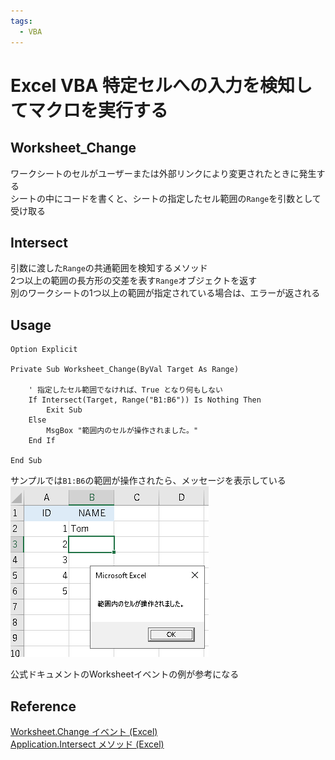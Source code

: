 ```yaml
---
tags:
  - VBA
---
```


# Excel VBA 特定セルへの入力を検知してマクロを実行する

## Worksheet_Change
ワークシートのセルがユーザーまたは外部リンクにより変更されたときに発生する<br>
シートの中にコードを書くと、シートの指定したセル範囲の`Range`を引数として受け取る

## Intersect
引数に渡した`Range`の共通範囲を検知するメソッド<br>
2つ以上の範囲の長方形の交差を表す`Range`オブジェクトを返す<br>
別のワークシートの1つ以上の範囲が指定されている場合は、エラーが返される

## Usage
```VBScript
Option Explicit

Private Sub Worksheet_Change(ByVal Target As Range)

    ' 指定したセル範囲でなければ、True となり何もしない
    If Intersect(Target, Range("B1:B6")) Is Nothing Then
        Exit Sub
    Else
        MsgBox "範囲内のセルが操作されました。"
    End If

End Sub
```
サンプルでは`B1:B6`の範囲が操作されたら、メッセージを表示している<br>
![run macro](img/vba_macro.png)<br>

公式ドキュメントのWorksheetイベントの例が参考になる

## Reference
[Worksheet.Change イベント (Excel)](https://docs.microsoft.com/ja-jp/office/vba/api/excel.worksheet.change)<br>
[Application.Intersect メソッド (Excel)](https://docs.microsoft.com/ja-jp/office/vba/api/excel.application.intersect)<br>
